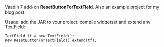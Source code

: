 Vaadin 7 add-on **ResetButtonForTextField**. Also an example project for my blog post.

Usage: add the JAR to your project, compile widgetset and extend any TextField:

    TextField tf = new TextField();
    new ResetButtonForTextField().extend(tf);
